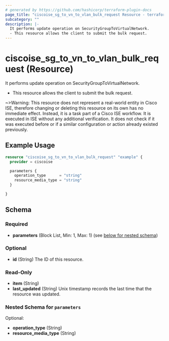 ```yaml
---
# generated by https://github.com/hashicorp/terraform-plugin-docs
page_title: "ciscoise_sg_to_vn_to_vlan_bulk_request Resource - terraform-provider-ciscoise"
subcategory: ""
description: |-
  It performs update operation on SecurityGroupToVirtualNetwork.
  - This resource allows the client to submit the bulk request.
---
```


# ciscoise_sg_to_vn_to_vlan_bulk_request (Resource)

It performs update operation on SecurityGroupToVirtualNetwork.
- This resource allows the client to submit the bulk request.

~>Warning: This resource does not represent a real-world entity in Cisco ISE, therefore changing or deleting this resource on its own has no immediate effect. Instead, it is a task part of a Cisco ISE workflow. It is executed in ISE without any additional verification. It does not check if it was executed before or if a similar configuration or action already existed previously.

## Example Usage

```terraform
resource "ciscoise_sg_to_vn_to_vlan_bulk_request" "example" {
  provider = ciscoise

  parameters {
    operation_type      = "string"
    resource_media_type = "string"
  }

}
```

<!-- schema generated by tfplugindocs -->
## Schema

### Required

- **parameters** (Block List, Min: 1, Max: 1) (see [below for nested schema](#nestedblock--parameters))

### Optional

- **id** (String) The ID of this resource.

### Read-Only

- **item** (String)
- **last_updated** (String) Unix timestamp records the last time that the resource was updated.

<a id="nestedblock--parameters"></a>
### Nested Schema for `parameters`

Optional:

- **operation_type** (String)
- **resource_media_type** (String)


